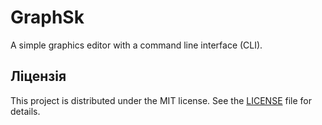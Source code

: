 # GraphSk

A simple graphics editor with a command line interface (CLI).

## Ліцензія

This project is distributed under the MIT license. See the [LICENSE](LICENSE) file for details.
